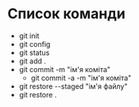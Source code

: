 # Список команди

- git init
- git config
- git status
- git add .
- git commit -m "ім'я коміта"
  - git commit -a -m "ім'я коміта"
- git restore --staged "ім'я файлу"
- git restore .

